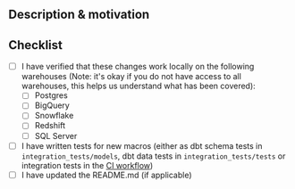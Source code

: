## Description & motivation
<!---
Describe your changes, and why you're making them.
-->

## Checklist
- [ ] I have verified that these changes work locally on the following warehouses (Note: it's okay if you do not have access to all warehouses, this helps us understand what has been covered):
    - [ ] Postgres
    - [ ] BigQuery
    - [ ] Snowflake
    - [ ] Redshift
    - [ ] SQL Server
- [ ] I have written tests for new macros (either as dbt schema tests in `integration_tests/models`, dbt data tests in `integration_tests/tests` or integration tests in the [CI workflow](workflows/main.yml))
- [ ] I have updated the README.md (if applicable)
